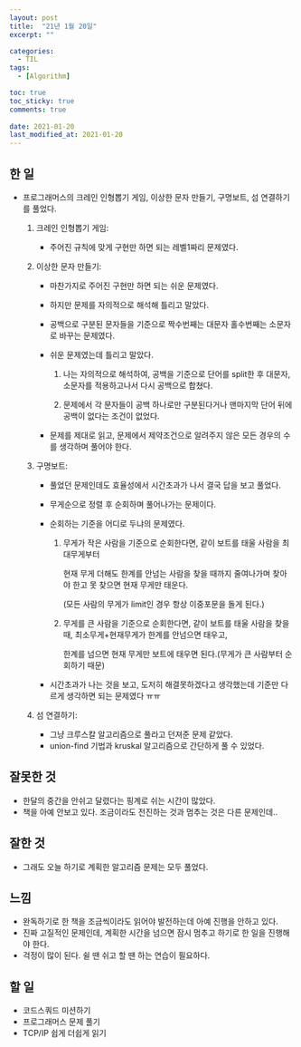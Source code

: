 ```yaml
---
layout: post
title:  "21년 1월 20일"
excerpt: ""

categories:
  - TIL
tags:
  - [Algorithm]

toc: true
toc_sticky: true
comments: true
 
date: 2021-01-20
last_modified_at: 2021-01-20
---
```

## 한 일

- 프로그래머스의 크레인 인형뽑기 게임, 이상한 문자 만들기, 구명보트, 섬 연결하기를 풀었다.

  1. 크레인 인형뽑기 게임:
     - 주어진 규칙에 맞게 구현만 하면 되는 레벨1짜리 문제였다.

  2. 이상한 문자 만들기:

     - 마찬가지로 주어진 구현만 하면 되는 쉬운 문제였다.

     - 하지만 문제를 자의적으로 해석해 틀리고 말았다.

     - 공백으로 구분된 문자들을 기준으로 짝수번째는 대문자 홀수번째는 소문자로 바꾸는 문제였다.

     - 쉬운 문제였는데 틀리고 말았다.

       1. 나는 자의적으로 해석하여, 공백을 기준으로 단어를 split한 후 대문자,소문자를 적용하고나서 다시 공백으로 합쳤다.

       2. 문제에서 각 문자들이 공백 하나로만 구분된다거나 맨마지막 단어 뒤에 공백이 없다는 조건이 없었다.

     - 문제를 제대로 읽고, 문제에서 제약조건으로 알려주지 않은 모든 경우의 수를 생각하며 풀어야 한다.

  3. 구명보트:

     - 풀었던 문제인데도 효율성에서 시간초과가 나서 결국 답을 보고 풀었다.

     - 무게순으로 정렬 후 순회하며 풀어나가는 문제이다.

     - 순회하는 기준을 어디로 두냐의 문제였다.

       1. 무게가 작은 사람을 기준으로 순회한다면, 같이 보트를 태울 사람을 최대무게부터

          현재 무게 더해도 한계를 안넘는 사람을 찾을 때까지 줄여나가며 찾아야 한고 못 찾으면 현재 무게만 태운다.

          (모든 사람의 무게가 limit인 경우 항상 이중포문을 돌게 된다.)

       2. 무게를 큰 사람을 기준으로 순회한다면, 같이 보트를 태울 사람을 찾을 때, 최소무게+현재무게가 한계를 안넘으면 태우고, 

          한계를 넘으면 현재 무게만 보트에 태우면 된다.(무게가 큰 사람부터 순회하기 때문)

     - 시간초과가 나는 것을 보고, 도저히 해결못하겠다고 생각했는데 기준만 다르게 생각하면 되는 문제였다 ㅠㅠ

  4. 섬 연결하기:

     - 그냥 크루스칼 알고리즘으로 풀라고 던져준 문제 같았다.
     - union-find 기법과 kruskal 알고리즘으로 간단하게 풀 수 있었다.



## 잘못한 것

- 한달의 중간을 안쉬고 달렸다는 핑계로 쉬는 시간이 많았다.
- 책을 아예 안보고 있다. 조금이라도 전진하는 것과 멈추는 것은 다른 문제인데..

## 잘한 것

- 그래도 오늘 하기로 계획한 알고리즘 문제는 모두 풀었다.

## 느낌

- 완독하기로 한 책을 조금씩이라도 읽어야 발전하는데 아예 진행을 안하고 있다.
- 진짜 고질적인 문제인데, 계획한 시간을 넘으면 잠시 멈추고 하기로 한 일을 진행해야 한다.
- 걱정이 많이 된다. 쉴 땐 쉬고 할 땐 하는 연습이 필요하다.

## 할 일

- 코드스쿼드 미션하기
- 프로그래머스 문제 풀기
- TCP/IP 쉽게 더쉽게 읽기